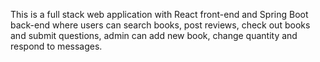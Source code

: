 This is a full stack web application with React front-end and Spring Boot back-end 
where users can search books, post reviews, check out books and submit questions,
admin can add new book, change quantity and respond to messages.
